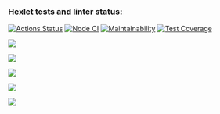 ### Hexlet tests and linter status:
[![Actions Status](https://github.com/Abikimoz/frontend-project-46/workflows/hexlet-check/badge.svg)](https://github.com/Abikimoz/frontend-project-46/actions)
[![Node CI](https://github.com/Abikimoz/frontend-project-46/workflows/Node%20CI/badge.svg)](https://github.com/Abikimoz/frontend-project-46/actions)
[![Maintainability](https://api.codeclimate.com/v1/badges/2dbd5d592a5aaf01a986/maintainability)](https://codeclimate.com/github/Abikimoz/frontend-project-46/maintainability)
[![Test Coverage](https://api.codeclimate.com/v1/badges/2dbd5d592a5aaf01a986/test_coverage)](https://codeclimate.com/github/Abikimoz/frontend-project-46/test_coverage)

<a href="https://asciinema.org/a/AbMZvGEZ8W0wX6aLR6jKorgL1" target="_blank"><img src="https://asciinema.org/a/AbMZvGEZ8W0wX6aLR6jKorgL1.svg" /></a>

<a href="https://asciinema.org/a/VWQBROCZSaYZN11RgoihpuPS9" target="_blank"><img src="https://asciinema.org/a/VWQBROCZSaYZN11RgoihpuPS9.svg" /></a>

<a href="https://asciinema.org/a/YY9AR6MyApvPevRX8o9v9roj9" target="_blank"><img src="https://asciinema.org/a/YY9AR6MyApvPevRX8o9v9roj9.svg" /></a>

<a href="https://asciinema.org/a/3uyBootLJ0zl3n90TUf0X2BQB" target="_blank"><img src="https://asciinema.org/a/3uyBootLJ0zl3n90TUf0X2BQB.svg" /></a>

<a href="https://asciinema.org/a/yXR4H7lXAM8G5rOWTXPYEWwOA" target="_blank"><img src="https://asciinema.org/a/yXR4H7lXAM8G5rOWTXPYEWwOA.svg" /></a>
